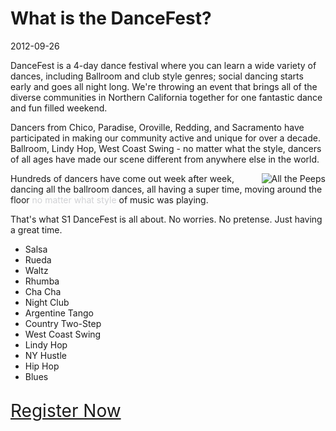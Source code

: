 # What is the DanceFest?
2012-09-26

DanceFest is a 4-day dance festival where you can learn a wide variety of dances, including Ballroom and club style genres; social dancing starts early and goes all night long. We're throwing an event that brings all of the diverse communities in Northern California together for one fantastic dance and fun filled weekend.

Dancers from Chico, Paradise, Oroville, Redding, and Sacramento have participated in making our community active and unique for over a decade.  Ballroom, Lindy Hop, West Coast Swing - no matter what the style, dancers of all ages have made our scene different from anywhere else in the world. 

<img src="http://s1dancefest.com/images/articles/what-is-dancefest/back-in-the-dizzle.jpg" style="float: right" title="All the Peeps" />
Hundreds of dancers have come out week after week, dancing all the ballroom dances, all having a super time, moving around the floor <a href="http://www.youtube.com/watch?feature=player_detailpage&v=ZZ5LpwO-An4" style="text-decoration:none;color:#D0D1D4;">no matter what style</a> of music was playing.

<!--
For years, hundreds of dancers have come out week after week to dance to every song in every style of dance.  No matter what style of music is playing, the floor is always full of people having fun.	
-->

That's what S1 DanceFest is all about.  No worries.  No pretense.  Just having a great time.  

* Salsa
* Rueda
* Waltz
* Rhumba
* Cha Cha
* Night Club
* Argentine Tango
* Country Two-Step
* West Coast Swing
* Lindy Hop
* NY Hustle
* Hip Hop
* Blues

<a href="https://dancefest.herokuapp.com/registration" style="font-size: 2em; position: relative; top: 15px">Register Now</a>